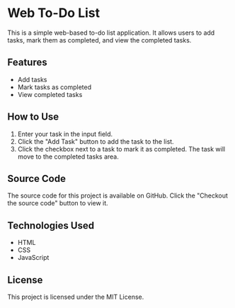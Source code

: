 
# Web To-Do List

This is a simple web-based to-do list application. It allows users to add tasks, mark them as completed, and view the completed tasks.

## Features

- Add tasks
- Mark tasks as completed
- View completed tasks

## How to Use

1. Enter your task in the input field.
2. Click the "Add Task" button to add the task to the list.
3. Click the checkbox next to a task to mark it as completed. The task will move to the completed tasks area.

## Source Code

The source code for this project is available on GitHub. Click the "Checkout the source code" button to view it.

## Technologies Used

- HTML
- CSS
- JavaScript

## License

This project is licensed under the MIT License.
